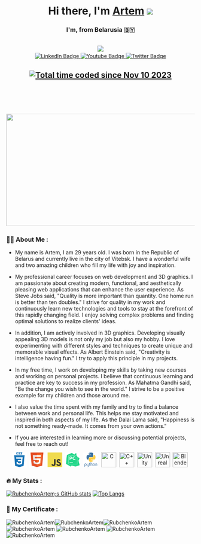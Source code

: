 <h1 align="center">Hi there, I'm <a href="https://daniilshat.ru/" target="_blank">Artem</a> 
<img src="https://github.com/blackcater/blackcater/raw/main/images/Hi.gif" height="32"/></h1>
<h3 align="center">I'm, from Belarusia 🇧🇾</h3>


<div id="header" align="center">
      <div align="right"> <img src="https://www.codewars.com/users/RubchenkoArtem/badges/large" alt=""/></div>                                                          <img src="https://media2.giphy.com/media/102h4wsmCG2s12/giphy.gif?cid=ecf05e47us0splbbscmjn59yfqpymd0i13k2l81jxlll0u1r&ep=v1_gifs_search&rid=giphy.gif&ct=g" width="400"/>
</div>


<div id="badges" align="center">
  <a href="https://www.linkedin.com/in/artem-rubchenko-984b6a169/">
    <img src="https://img.shields.io/badge/LinkedIn-blue?style=for-the-badge&logo=linkedin&logoColor=white" alt="LinkedIn Badge" target="_blank"/>
  </a>
  <a href="https://www.youtube.com/channel/UCkAZEOYHvFxaI_Bz9OodhOg">
    <img src="https://img.shields.io/badge/YouTube-red?style=for-the-badge&logo=youtube&logoColor=white" alt="Youtube Badge" target="_blank"/>
  </a>
  <a href="https://twitter.com/94Blackwalker">
    <img src="https://img.shields.io/badge/Twitter-blue?style=for-the-badge&logo=twitter&logoColor=white" alt="Twitter Badge" target="_blank"/>
  </a>
  
  
</div>
<h2 align="center"><a href="https://wakatime.com/@018bb850-4d72-40c6-84f4-369e5c4564c9"><img src="https://wakatime.com/badge/user/018bb850-4d72-40c6-84f4-369e5c4564c9.svg" alt="Total time coded since Nov 10 2023" /></a></h2>
<h2 align="center"><img src="https://komarev.com/ghpvc/?username=RubchenkoArtem&style=flat-square&color=red" alt=""/></h2>

<h4 align="center"><img src="https://readme-typing-svg.herokuapp.com?color=%2336BCF7&lines=Computer+science+student" alt=""/>     

 <div align="center">
  <img src="https://media2.giphy.com/media/NGh8Gp1M2hkqVEnuZW/giphy.gif?cid=ecf05e47c3ghwxbv6335w23a6ozhw5vcc0ply8mi7htwhafn&ep=v1_gifs_search&rid=giphy.gif&ct=g" width="600" height="300"/>
</div>

### :woman_technologist: About Me :

- My name is Artem, I am 29 years old. I was born in the Republic of Belarus and currently live in the city of Vitebsk. I have a wonderful wife and two amazing children who fill my life with joy and inspiration.

- My professional career focuses on web development and 3D graphics. I am passionate about creating modern, functional, and aesthetically pleasing web applications that can enhance the user experience. As Steve Jobs said, "Quality is more important than quantity. One home run is better than ten doubles." I strive for quality in my work and continuously learn new technologies and tools to stay at the forefront of this rapidly changing field. I enjoy solving complex problems and finding optimal solutions to realize clients' ideas.

- In addition, I am actively involved in 3D graphics. Developing visually appealing 3D models is not only my job but also my hobby. I love experimenting with different styles and techniques to create unique and memorable visual effects. As Albert Einstein said, "Creativity is intelligence having fun." I try to apply this principle in my projects.

- In my free time, I work on developing my skills by taking new courses and working on personal projects. I believe that continuous learning and practice are key to success in my profession. As Mahatma Gandhi said, "Be the change you wish to see in the world." I strive to be a positive example for my children and those around me.

- I also value the time spent with my family and try to find a balance between work and personal life. This helps me stay motivated and inspired in both aspects of my life. As the Dalai Lama said, "Happiness is not something ready-made. It comes from your own actions."

- If you are interested in learning more or discussing potential projects, feel free to reach out!

<div align="center">
  <img src="https://github.com/devicons/devicon/blob/master/icons/css3/css3-plain-wordmark.svg"  title="CSS3" alt="CSS" width="40" height="40"/>&nbsp;
  <img src="https://github.com/devicons/devicon/blob/master/icons/html5/html5-original.svg" title="HTML5" alt="HTML" width="40" height="40"/>&nbsp;
  <img src="https://github.com/devicons/devicon/blob/master/icons/javascript/javascript-original.svg" title="JavaScript" alt="JavaScript" width="40" height="40"/>&nbsp;
  <img src="https://raw.githubusercontent.com/devicons/devicon/1119b9f84c0290e0f0b38982099a2bd027a48bf1/icons/pycharm/pycharm-plain.svg" title="PyCharm" alt="PyCharm" width="40" height="40"/>&nbsp;
  <img src="https://github.com/devicons/devicon/blob/master/icons/python/python-original-wordmark.svg" title="Python" alt="Python" width="40" height="40"/>&nbsp;
  <img src="https://cdn.icon-icons.com/icons2/2415/PNG/512/c_original_logo_icon_146611.png" title="C" width="40" height="40"/>&nbsp;
  <img src="https://cdn.icon-icons.com/icons2/2148/PNG/512/c_icon_132529.png" title="C++" width="40" height="40"/>&nbsp;
  <img src="https://cdn.icon-icons.com/icons2/1495/PNG/512/unityeditoricon_103179.png" title="Unity" width="40" height="40"/>&nbsp;
  <img src="https://cdn.icon-icons.com/icons2/615/PNG/256/Unreal_Engine_icon-icons.com_56587.png" title="Unreal Enngine" width="40" height="40"/>&nbsp;
  <img src="https://cdn.icon-icons.com/icons2/195/PNG/256/Blender_23505.png" title="Blender" width="40" height="40"/>&nbsp;
  </div>
  
  ### :fire: My Stats :

<p><a href="https://github.com/RubchenkoArtem/github-readme-stats"><img src="https://github-readme-stats.vercel.app/api?username=RubchenkoArtem&amp;count_private=true&theme=dark#gh-dark-mode-only" alt="RubchenkoArtem;s GitHub stats" style="height: 180px;"></a>
<a href="https://github.com/RubchenkoArtem"><img src="https://github-readme-stats.vercel.app/api/top-langs/?username=RubchenkoArtem&amp;hide=html&amp;layout=compact&theme=dark#gh-dark-mode-only" alt="Top Langs" style="height: 180px;"></a></p>


   ### 📜 My Certificate :

<p><img src="https://sun9-78.userapi.com/impg/Lo3uF1FQHP4XGDGOl0OiqwkDMuP0i6_lltXdtQ/71f1W1uzkCk.jpg?size=1754x1238&quality=95&sign=27a49505f5c6712f0ced5d3f605660e5&type=album" height="180" alt="RubchenkoArtem"><img src="https://sun9-8.userapi.com/impg/cRZSlASgCvpNCu0bMdift9VzMJv-ylf4NezXIw/7jXErFSiPnA.jpg?size=1754x1238&quality=95&sign=d9ca68219e1f4a4090f14df1ffd78fc4&type=album" height="180" alt="RubchenkoArtem"><img src="https://sun9-18.userapi.com/impg/MMQNEcIv1776XnQj8wJ9HS38A_ktz1uSGZklTw/neHs6m4_fcc.jpg?size=1754x1238&quality=95&sign=354649c57f1a727b420d148955fbbc21&type=album" height="180" alt="RubchenkoArtem"><img src="https://sun9-67.userapi.com/impg/R3tX76vHmHCs0P4eowsZHSp4sq8-873Yw5Bb9w/9t3XZpQPnt0.jpg?size=1122x794&quality=95&sign=1754cc80511771e4126253eda66f1d07&type=album" height="180" alt="RubchenkoArtem">
<img src="https://sun9-61.userapi.com/impg/JqWMDNTq9Y0CQyuh_f0AWhIndaVXZucRZGjnyw/ssx3OO2n7mI.jpg?size=1754x1238&quality=95&sign=3fdf2c5818cedc98fc979d9269d8f577&type=album" height="180" alt="RubchenkoArtem">
<img src="https://sun9-48.userapi.com/impg/t5IUMijSdSwRK61Uys_gcpraiJvHxolUS5ynLQ/S1oBqFcKS_Q.jpg?size=1754x1238&quality=95&sign=4afb7e6ab8b3b766f4ffb8ff8814ac83&type=album" height="180" alt="RubchenkoArtem">
<img src="https://sun9-8.userapi.com/impg/NHyKE-hF-hGfHv0yMIQ7DD63EoACQq1-yaWbPA/YJjgMytCOkY.jpg?size=1754x1238&quality=95&sign=74500c82f65576749a37b2a6be3621b4&type=album" height="180" alt="RubchenkoArtem">
</p>


    
 
        
        
        

      
 

  
 

 
  



